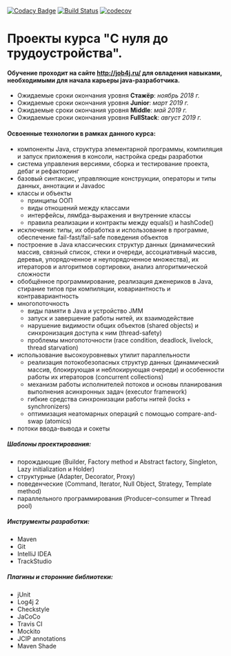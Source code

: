 [![Codacy Badge](https://api.codacy.com/project/badge/Grade/f614f83d531c4c6eae387fa9392b8240)](https://www.codacy.com/app/sane5ever/job4j?utm_source=github.com&amp;utm_medium=referral&amp;utm_content=sane5ever/job4j&amp;utm_campaign=Badge_Grade)
[![Build Status](https://travis-ci.org/sane5ever/job4j.svg?branch=master)](https://travis-ci.org/sane5ever/job4j)
[![codecov](https://codecov.io/gh/sane5ever/job4j/branch/master/graph/badge.svg)](https://codecov.io/gh/sane5ever/job4j)

# Проекты курса "С нуля до трудоустройства".
#### Обучение проходит на сайте http://job4j.ru/ для овладения навыками, необходимыми для начала карьеры java-разработчика.
* Ожидаемые сроки окончания уровня **Стажёр**: *ноябрь 2018 г.*
* Ожидаемые сроки окончания уровня **Junior**: *март 2019 г.*
* Ожидаемые сроки окончания уровня **Middle**: *май 2019 г.*
* Ожидаемые сроки окончания уровня **FullStack**: *август 2019 г.*

#### Освоенные технологии в рамках данного курса:
* компоненты Java, структура элементарной программы, компиляция и запуск приложения в консоли, настройка среды разработки
* система управления версиями, сборка и тестирование проекта, дебаг и рефакторинг
* базовый синтаксис, управляющие конструкции, операторы и типы данных, аннотации и Javadoc
* классы и объекты
  * принципы ООП
  * виды отношений между классами
  * интерфейсы, лямбда-выражения и внутренние классы
  * правила реализации и контракты между equals() и hashCode()
* исключения: типы, их обработка и использование в программе, обеспечение fail-fast/fail-safe поведения объектов
* построение в Java классических структур данных (динамический массив, связный список, стеки и очереди, ассоциативный массив, деревья, упорядоченное и неупорядоченное множества), их итераторов и алгоритмов сортировки, анализ алгоритмической сложности
* обобщённое программирование, реализация дженериков в Java, стирание типов при компиляции, ковариантность и контравариантность
* многопоточность
  * виды памяти в Java и устройство JMM
  * запуск и завершение работы нитей, их взаимодействие
  * нарушение видимости общих объектов (shared objects) и синхронизация доступа к ним (thread-safety)
  * проблемы многопоточности (race condition, deadlock, livelock, thread starvation)
* использование высокоуровневых утилит параллельности
  * реализация потокобезопасных структур данных (динамический массив, блокирующая и неблокирующая очереди) и особенности работы их итераторов (concurrent collections)
  * механизм работы исполнителей потоков и основы планирования выполнения асинхронных задач (executor framework)
  * гибкие средства синхронизации работы нитей (locks + synchronizers)
  * оптимизация неатомарных операций с помощью compare-and-swap (atomics)
* потоки ввода-вывода и сокеты

##### Шаблоны проектирования:
  * порождающие (Builder, Factory method и Abstract factory, Singleton, Lazy initialization и Holder)
  * структурные (Adapter, Decorator, Proxy)
  * поведенческие (Command, Iterator, Null Object, Strategy, Template method)
  * параллельного программирования (Producer–consumer и Thread pool)

##### Инструменты разработки:
  * Maven
  * Git
  * IntelliJ IDEA
  * TrackStudio

##### Плагины и сторонние библиотеки:
  * jUnit
  * Log4j 2
  * Checkstyle
  * JaCoCo
  * Travis CI
  * Mockito
  * JCIP annotations
  * Maven Shade
